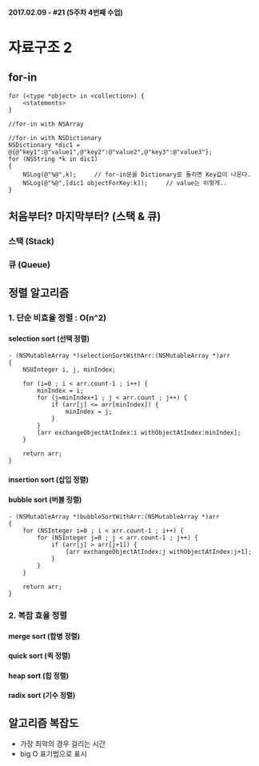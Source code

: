 #### 2017.02.09 - #21 (5주차 4번째 수업)

# 자료구조 2

## for-in
```objc
for (<type *object> in <collection>) {
    <statements>
}

//for-in with NSArray

//for-in with NSDictionary
NSDictionary *dic1 = @{@"key1":@"value1",@"key2":@"value2",@"key3":@"value3"};
for (NSString *k in dic1)
{
    NSLog(@"%@",k);		// for-in문을 Dictionary로 돌리면 Key값이 나온다.
    NSLog(@"%@",[dic1 objectForKey:k]);     // value는 이렇게..
}

```


## 처음부터? 마지막부터? (스택 & 큐)  
### 스택 (Stack)

### 큐 (Queue)  


## 정렬 알고리즘  
### 1. 단순 비효율 정렬 : O(n^2)  
#### selection sort (선택 정렬)    

```objc
- (NSMutableArray *)selectionSortWithArr:(NSMutableArray *)arr
{
    NSUInteger i, j, minIndex;
    
    for (i=0 ; i < arr.count-1 ; i++) {
        minIndex = i;
        for (j=minIndex+1 ; j < arr.count ; j++) {
            if (arr[j] <= arr[minIndex]) {
                minIndex = j;
            }
        }
        [arr exchangeObjectAtIndex:i withObjectAtIndex:minIndex];
    }
    
    return arr;
}
```  

#### insertion sort (삽입 정렬)  
#### bubble sort (버블 정렬)  
```objc
- (NSMutableArray *)bubbleSortWithArr:(NSMutableArray *)arr
{
    for (NSInteger i=0 ; i < arr.count-1 ; i++) {
        for (NSInteger j=0 ; j < arr.count-1 ; j++) {
            if (arr[j] > arr[j+1]) {
                [arr exchangeObjectAtIndex:j withObjectAtIndex:j+1];
            }
        }
    }
    
    return arr;
}
```

### 2. 복잡 효율 정렬  
#### merge sort (합병 정렬)  
#### quick sort (퀵 정렬)  
#### heap sort (힙 정렬)  
#### radix sort (기수 정렬)  

## 알고리즘 복잡도
- 가장 최악의 경우 걸리는 시간  
- big O 표기법으로 표시  





